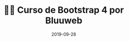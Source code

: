 ---
author_profile: false
title: "👨‍🏫 Curso de Bootstrap 4 por Bluuweb"
description: "👩‍🎨 Curso de Bootstrap 4 por Bluuweb"
excerpt: "👩‍🎨 Curso de Creación de Bootstrap 4 por Bluuweb"
permalink: /👨‍🏫-curso-bootstrap-4-bluuweb
canonical_URL: https://ciberninjas.com/👨‍🏫-curso-bootstrap-4-bluuweb
header:
  video:
    id: playlist?list=PLPl81lqbj-4IcaAluUlCTmbYz0h9XQ8U1
    provider: youtube
comments: true
date: 2019-09-28
tags:
# Creador, Editorial, Temática, Tipo de Música
- Bluuweb
- Bootstrap
categories:
- Videotutorial Bootstrap
sidebar:
- title: "Menú Videotutoriales"
  nav: vtuto
---